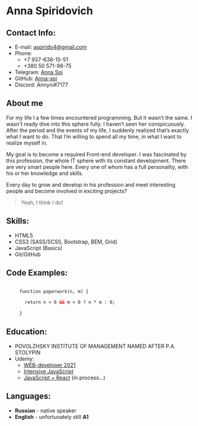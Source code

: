 # Anna Spiridovich

## Contact Info:

- E-mail: aspirido4@gmail.com
- Phone:
  - +7 937-638-15-51
  - +380 50 571-98-75
- Telegram: [Anna Spi](https://t.me/an_spi)
- GitHub: [Anna-spi](https://github.com/Anna-spi)
- Discord: Annyni#7177

## About me

For my life I a few times encountered programming. But it wasn’t the same. I wasn't ready dive into this sphere fully. I haven’t seen her conspicuously. After the period and the events of my life, I suddenly realized that’s exactly what I want to do. That I’m willing to spend all my time, in what I want to realize myself in.

My goal is to become a required Front-end developer. I was fascinated by this profession, the whole IT sphere with its constant development. There are very smart people here. Every one of whom has a full personality, with his or her knowledge and skills.

Every day to grow and develop in his profession and meet interesting people and become involved in exciting projects?

> Yeah, I think I do!

## Skills:

- HTML5
- CSS3 (SASS/SCSS, Bootstrap, BEM, Grid)
- JavaScript (Basics)
- Git/GitHub

## Code Examples:

```html

     function paperwork(n, m) { 

       return n > 0 && m > 0 ? n * m : 0;
 
     }
```

## Education:

- POVOLZHSKY INSTITUTE OF MANAGEMENT NAMED AFTER P.A. STOLYPIN
- Udemy:
  - [WEB-developer 2021](https://www.udemy.com/course/webdeveloper/)
  - [Intensive JavaScript](https://www.udemy.com/course/intensive-js/)
  - [JavaScript + React](https://www.udemy.com/course/javascript_full/) (in process...)

## Languages:

- **Russian** - native speaker
- **English** - unfortunately still **A1**